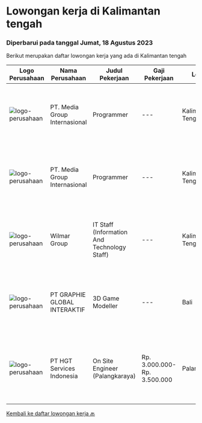 
  # Lowongan kerja di Kalimantan tengah

  ### Diperbarui pada tanggal Jumat, 18 Agustus 2023

  Berikut merupakan daftar lowongan kerja yang ada di Kalimantan tengah

  |Logo Perusahaan | Nama Perusahaan | Judul Pekerjaan | Gaji Pekerjaan | Lokasi | Deskripsi | Tanggal diunggah | Pranala |
  | -------------- | --------------- | --------------- | --------- | --------- | -------------- | ------- | ----------- |
  |![logo-perusahaan](https://i.ibb.co/sqvTCh9/112815900-stock-vector-no-image-available-icon-flat-vector.webp)|PT. Media Group Internasional|Programmer|---|Kalimantan Tengah|Domisili Palangkaraya, Kalimantan Tengah*Kualifikasi:*1. *Pendidikan:*  S1 Teknik Informatika atau bidang terkait (bisa sambil kuliah)2. *Pengalaman:*...|Sabtu, 12 Agustus 2023|https://www.jobstreet.co.id/id/job/programmer-1036662405?token=0~aaaf661a-d427-4a13-aef6-6005960c07f3&sectionRank=1&jobId=jobstreet-id-job-1036662405|
|![logo-perusahaan](https://i.ibb.co/sqvTCh9/112815900-stock-vector-no-image-available-icon-flat-vector.webp)|PT. Media Group Internasional|Programmer|---|Kalimantan Tengah|*Kualifikasi:*1. *Pendidikan:*  S1 Teknik Informatika atau bidang terkait (bisa sambil kuliah)2. *Pengalaman:* Minimal 1 tahun pengalaman dalam...|Jumat, 11 Agustus 2023|https://www.jobstreet.co.id/id/job/programmer-1036660128?token=0~aaaf661a-d427-4a13-aef6-6005960c07f3&sectionRank=2&jobId=jobstreet-id-job-1036660128|
|![logo-perusahaan](https://image-service-cdn.seek.com.au/05c23a55b05a29622d971d2a04d439d443ce7655/ee4dce1061f3f616224767ad58cb2fc751b8d2dc)|Wilmar Group|IT Staff (Information And Technology Staff)|---|Kalimantan Tengah|Deskripsi Pekerjaan Troubleshooting Hardware, Software maupun Network Support operational yang berhubungan dengan IT Syarat Pekerjaan SMK TKJ...|Selasa, 08 Agustus 2023|https://www.jobstreet.co.id/id/job/it-staff-information-and-technology-staff-4430983?token=0~aaaf661a-d427-4a13-aef6-6005960c07f3&sectionRank=3&jobId=jobstreet-id-job-4430983|
|![logo-perusahaan](https://image-service-cdn.seek.com.au/f9a751ea24d68e4658d0eb7882e2db58a9b95cb0/ee4dce1061f3f616224767ad58cb2fc751b8d2dc)|PT GRAPHIE GLOBAL INTERAKTIF|3D Game Modeller|---|Bali|Job Responsibilities: Creating 3D Model character for game Smoothing a 3D file Editing 3D File UV Unwrap texturing Humanoid Rigging Required Software...|Senin, 07 Agustus 2023|https://www.jobstreet.co.id/id/job/3d-game-modeller-4429943?token=0~aaaf661a-d427-4a13-aef6-6005960c07f3&sectionRank=4&jobId=jobstreet-id-job-4429943|
|![logo-perusahaan](https://image-service-cdn.seek.com.au/772ed3a5c6c0da4b2a348dbfafd455329a8e18e7/ee4dce1061f3f616224767ad58cb2fc751b8d2dc)|PT HGT Services Indonesia|On Site Engineer (Palangkaraya)|Rp. 3.000.000-Rp. 3.500.000|Palangkaraya|URAIAN PEKERJAAN : Melakukan site survey/asset management, yaitu melakukan pendataan perangkat Melakukan preventive maintenance, yaitu melakukan...|Senin, 07 Agustus 2023|https://www.jobstreet.co.id/id/job/on-site-engineer-palangkaraya-4428544?token=0~aaaf661a-d427-4a13-aef6-6005960c07f3&sectionRank=5&jobId=jobstreet-id-job-4428544|


  [Kembali ke daftar lowongan kerja 🔙](../README.md#daftar-lowongan-kerja)
  